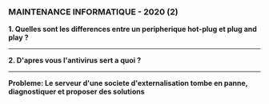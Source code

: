 ### MAINTENANCE INFORMATIQUE - 2020 (2)

**1. Quelles sont les differences entre un peripherique hot-plug et plug and play ?**

---

**2. D'apres vous l'antivirus sert a quoi ?**

---

**Probleme: Le serveur d'une societe d'externalisation tombe en panne, diagnostiquer et proposer des solutions**